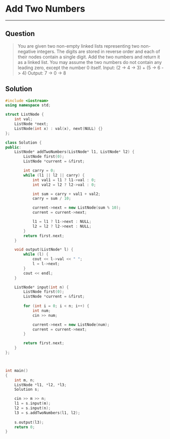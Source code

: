# Add Two Numbers
***


## Question
> You are given two non-empty linked lists representing two non-negative integers. The digits are stored in reverse order and each of their nodes contain a single digit. Add the two numbers and return it as a linked list.
> You may assume the two numbers do not contain any leading zero, except the number 0 itself.
> Input: (2 -> 4 -> 3) + (5 -> 6 -> 4)
> Output: 7 -> 0 -> 8


## Solution


```cpp
#include <iostream>
using namespace std;

struct ListNode {
    int val;
    ListNode *next;
    ListNode(int x) : val(x), next(NULL) {}
};

class Solution {
public:
    ListNode* addTwoNumbers(ListNode* l1, ListNode* l2) {
        ListNode first(0);
        ListNode *current = &first;

        int carry = 0;
        while (l1 || l2 || carry) {
            int val1 = l1 ? l1->val : 0;
	        int val2 = l2 ? l2->val : 0;

	        int sum = carry + val1 + val2;
	        carry = sum / 10;

	        current->next = new ListNode(sum % 10);
	        current = current->next;

	        l1 = l1 ? l1->next : NULL;
	        l2 = l2 ? l2->next : NULL;
        }
        return first.next;
    }

    void output(ListNode* l) {
        while (l) {
            cout << l->val << " ";
            l = l->next;
        }
        cout << endl;
    }

    ListNode* input(int n) {
        ListNode first(0);
        ListNode *current = &first;
		
        for (int i = 0; i < n; i++) {
            int num;
            cin >> num;

            current->next = new ListNode(num);
            current = current->next;
        }

        return first.next;
    }
};



int main()
{
    int m, n;
    ListNode *l1, *l2, *l3;
    Solution s;

    cin >> m >> n;
    l1 = s.input(m);
    l2 = s.input(n);
    l3 = s.addTwoNumbers(l1, l2);
	
    s.output(l3);
    return 0;
}
```